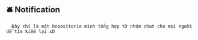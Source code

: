 ## 🛎 Notification
      Đây chỉ là một Repositorie mình tổng hợp từ nhóm chat cho mọi người dễ tìm kiếm lại xD
